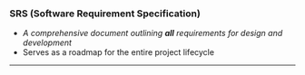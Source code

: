 ### SRS (Software Requirement Specification)
- *A comprehensive document outlining **all** requirements for design and development*
- Serves as a roadmap for the entire project lifecycle
---